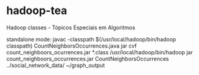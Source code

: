 # hadoop-tea
Hadoop classes - Tópicos Especiais em Algoritmos

standalone mode:
javac -classpath $(/usr/local/hadoop/bin/hadoop classpath) CountNeighborsOccurrences.java 
jar cvf count_neighboors_ocurrences.jar *.class
/usr/local/hadoop/bin/hadoop jar count_neighboors_occurrences.jar CountNeighborsOccurrences ../social_network_data/ ~/graph_output
